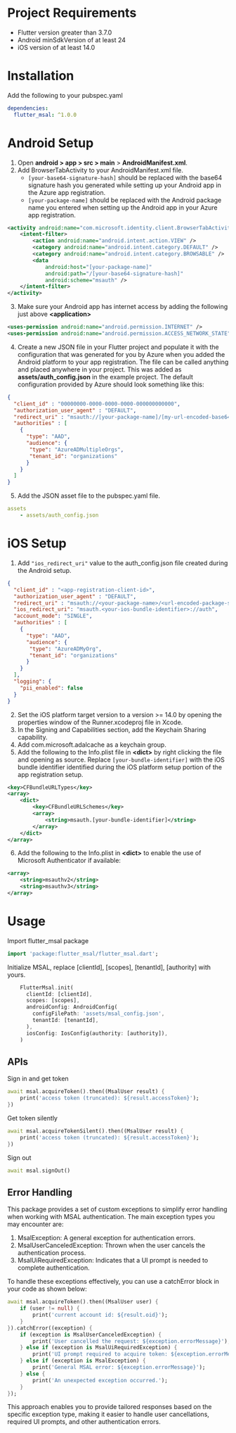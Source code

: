 # Project Requirements

* Flutter version greater than 3.7.0
* Android minSdkVersion of at least 24
* iOS version of at least 14.0

# Installation

Add the following to your pubspec.yaml
```yaml
dependencies:
  flutter_msal: ^1.0.0
```

# Android Setup
1. Open **android > app > src > main** > **AndroidManifest.xml**.
2. Add BrowserTabActivity to your AndroidManifest.xml file.
    * `[your-base64-signature-hash]` should be replaced with the base64 signature hash you generated while setting up your Android app in the Azure app registration.
    * `[your-package-name]` should be replaced with the Android package name you entered when setting up the Android app in your Azure app registration.
```xml
<activity android:name="com.microsoft.identity.client.BrowserTabActivity">
    <intent-filter>
        <action android:name="android.intent.action.VIEW" />
        <category android:name="android.intent.category.DEFAULT" />
        <category android:name="android.intent.category.BROWSABLE" />
        <data
            android:host="[your-package-name]"
            android:path="/[your-base64-signature-hash]"
            android:scheme="msauth" />
    </intent-filter>
</activity>
```
3. Make sure your Android app has internet access by adding the following just above **\<application\>**
```xml
<uses-permission android:name="android.permission.INTERNET" />
<uses-permission android:name="android.permission.ACCESS_NETWORK_STATE" />
```
4. Create a new JSON file in your Flutter project and populate it with the configuration that was generated for you by Azure when you added the Android platform to your app registration.  The file can be called anything and placed anywhere in your project.  This was added as **assets/auth_config.json** in the example project.  The default configuration provided by Azure should look something like this:
```json
{
  "client_id" : "00000000-0000-0000-0000-000000000000",
  "authorization_user_agent" : "DEFAULT",
  "redirect_uri" : "msauth://[your-package-name]/[my-url-encoded-base64-signature-hash]",
  "authorities" : [
    {
      "type": "AAD",
      "audience": {
       "type": "AzureADMultipleOrgs",
       "tenant_id": "organizations"
      }
    }
  ]
}
```
5. Add the JSON asset file to the pubspec.yaml file.
```yaml
assets
    - assets/auth_config.json
```

# iOS Setup
1. Add `"ios_redirect_uri"` value to the auth_config.json file created during the Android setup.
```json
{
  "client_id" : "<app-registration-client-id>",
  "authorization_user_agent" : "DEFAULT",
  "redirect_uri" : "msauth://<your-package-name>/<url-encoded-package-signature-hash>",
  "ios_redirect_uri": "msauth.<your-ios-bundle-identifier>://auth",
  "account_mode": "SINGLE",
  "authorities" : [
    {
      "type": "AAD",
      "audience": {
       "type": "AzureADMyOrg",
       "tenant_id": "organizations"
      }
    }
  ],
  "logging": {
    "pii_enabled": false
  }
}
```
2. Set the iOS platform target version to a version >= 14.0 by opening the properties window of the Runner.xcodeproj file in Xcode.
3. In the Signing and Capabilities section, add the Keychain Sharing capability.
4. Add com.microsoft.adalcache as a keychain group.
5. Add the following to the Info.plist file in **\<dict\>** by right clicking the file and opening as source. Replace `[your-bundle-identifier]` with the iOS bundle identifier identified during the iOS platform setup portion of the app registration setup.
```xml
<key>CFBundleURLTypes</key>
<array>
    <dict>
        <key>CFBundleURLSchemes</key>
        <array>
            <string>msauth.[your-bundle-identifier]</string>
        </array>
    </dict>
</array>
```
6. Add the following to the Info.plist in **\<dict\>** to enable the use of Microsoft Authenticator if available:
```xml
<array>
    <string>msauthv2</string>
    <string>msauthv3</string>
</array>
```

# Usage

Import flutter_msal package
```dart
import 'package:flutter_msal/flutter_msal.dart';
```

Initialize MSAL, replace [clientId], [scopes], [tenantId], [authority] with yours.
```dart
    FlutterMsal.init(
      clientId: [clientId],
      scopes: [scopes],
      androidConfig: AndroidConfig(
        configFilePath: 'assets/msal_config.json',
        tenantId: [tenantId],
      ),
      iosConfig: IosConfig(authority: [authority]),
    )
```

## APIs

Sign in and get token
```dart
await msal.acquireToken().then((MsalUser result) {
    print('access token (truncated): ${result.accessToken}');
})
```

Get token silently
```dart
await msal.acquireTokenSilent().then((MsalUser result) {
    print('access token (truncated): ${result.accessToken}');
})
```

Sign out
```dart
await msal.signOut()
```

## Error Handling
This package provides a set of custom exceptions to simplify error handling when working with MSAL authentication. The main exception types you may encounter are:

1. MsalException: A general exception for authentication errors.
2. MsalUserCanceledException: Thrown when the user cancels the authentication process.
3. MsalUiRequiredException: Indicates that a UI prompt is needed to complete authentication.

To handle these exceptions effectively, you can use a catchError block in your code as shown below:
```dart
await msal.acquireToken().then((MsalUser user) {
    if (user != null) {
        print('current account id: ${result.oid}');
    }
}).catchError((exception) {
    if (exception is MsalUserCanceledException) {
        print('User cancelled the request: ${exception.errorMessage}');
    } else if (exception is MsalUiRequiredException) {
        print('UI prompt required to acquire token: ${exception.errorMessage}');
    } else if (exception is MsalException) {
        print('General MSAL error: ${exception.errorMessage}');
    } else {
        print('An unexpected exception occurred.');
    }
});
```
This approach enables you to provide tailored responses based on the specific exception type, making it easier to handle user cancellations, required UI prompts, and other authentication errors.